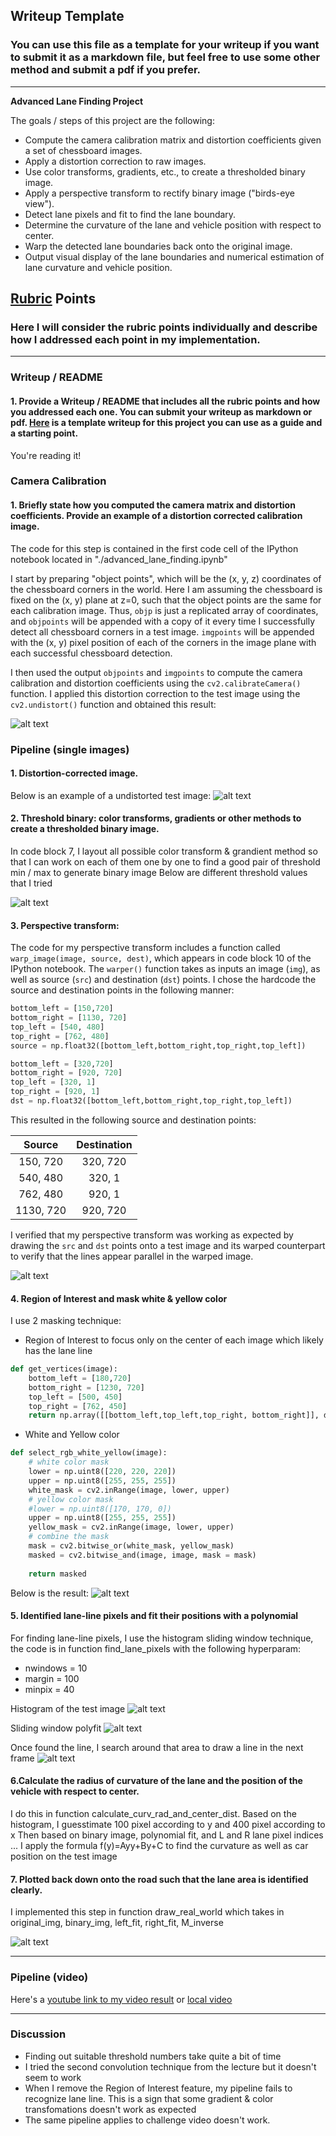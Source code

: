 ## Writeup Template

### You can use this file as a template for your writeup if you want to submit it as a markdown file, but feel free to use some other method and submit a pdf if you prefer.

---

**Advanced Lane Finding Project**

The goals / steps of this project are the following:

* Compute the camera calibration matrix and distortion coefficients given a set of chessboard images.
* Apply a distortion correction to raw images.
* Use color transforms, gradients, etc., to create a thresholded binary image.
* Apply a perspective transform to rectify binary image ("birds-eye view").
* Detect lane pixels and fit to find the lane boundary.
* Determine the curvature of the lane and vehicle position with respect to center.
* Warp the detected lane boundaries back onto the original image.
* Output visual display of the lane boundaries and numerical estimation of lane curvature and vehicle position.

[//]: # (Image References)

[image1]: ./output_images/chessboard_distort.jpg "ChessboardUndistorted"
[image2]: ./output_images/testimage_distort.jpg "TestImageUndistorted"
[image3]: ./output_images/threshold_binary.jpg "Threshold Binary"
[image4]: ./output_images/warped_image.jpg "Warp Example"
[image5]: ./output_images/masked_image.jpg "Masked Example"
[image6]: ./output_images/histogram.jpg "histogram"
[image7]: ./output_images/sliding_window.jpg "sliding window"
[image8]: ./output_images/draw_line.jpg "draw line"
[image9]: ./output_images/real_draw.jpg "real draw"

## [Rubric](https://review.udacity.com/#!/rubrics/571/view) Points

### Here I will consider the rubric points individually and describe how I addressed each point in my implementation.  

---

### Writeup / README

#### 1. Provide a Writeup / README that includes all the rubric points and how you addressed each one.  You can submit your writeup as markdown or pdf.  [Here](https://github.com/udacity/CarND-Advanced-Lane-Lines/blob/master/writeup_template.md) is a template writeup for this project you can use as a guide and a starting point.  

You're reading it!

### Camera Calibration

#### 1. Briefly state how you computed the camera matrix and distortion coefficients. Provide an example of a distortion corrected calibration image.

The code for this step is contained in the first code cell of the IPython notebook located in "./advanced_lane_finding.ipynb"

I start by preparing "object points", which will be the (x, y, z) coordinates of the chessboard corners in the world. Here I am assuming the chessboard is fixed on the (x, y) plane at z=0, such that the object points are the same for each calibration image.  Thus, `objp` is just a replicated array of coordinates, and `objpoints` will be appended with a copy of it every time I successfully detect all chessboard corners in a test image.  `imgpoints` will be appended with the (x, y) pixel position of each of the corners in the image plane with each successful chessboard detection.  

I then used the output `objpoints` and `imgpoints` to compute the camera calibration and distortion coefficients using the `cv2.calibrateCamera()` function.  I applied this distortion correction to the test image using the `cv2.undistort()` function and obtained this result: 

![alt text][image1]

### Pipeline (single images)

#### 1. Distortion-corrected image.

Below is an example of a undistorted test image:
![alt text][image2]

#### 2. Threshold binary: color transforms, gradients or other methods to create a thresholded binary image.

In code block 7, I layout all possible color transform & grandient method so that I can work on each of them one by one to find a good pair of threshold min / max to generate binary image
Below are different threshold values that I tried

![alt text][image3]

#### 3. Perspective transform:

The code for my perspective transform includes a function called `warp_image(image, source, dest)`, which appears in code block 10 of the IPython notebook.
The `warper()` function takes as inputs an image (`img`), as well as source (`src`) and destination (`dst`) points.  I chose the hardcode the source and destination points in the following manner:

```python
bottom_left = [150,720]
bottom_right = [1130, 720]
top_left = [540, 480]
top_right = [762, 480]
source = np.float32([bottom_left,bottom_right,top_right,top_left])

bottom_left = [320,720]
bottom_right = [920, 720]
top_left = [320, 1]
top_right = [920, 1]
dst = np.float32([bottom_left,bottom_right,top_right,top_left])
```

This resulted in the following source and destination points:

| Source        | Destination   | 
|:-------------:|:-------------:| 
| 150, 720      | 320, 720        | 
| 540, 480      | 320, 1      |
| 762, 480     | 920, 1      |
| 1130, 720      | 920, 720        |

I verified that my perspective transform was working as expected by drawing the `src` and `dst` points onto a test image and its warped counterpart to verify that the lines appear parallel in the warped image.

![alt text][image4]

#### 4. Region of Interest and mask white & yellow color
I use 2 masking technique:
- Region of Interest to focus only on the center of each image which likely has the lane line
```python
def get_vertices(image):
    bottom_left = [180,720]
    bottom_right = [1230, 720]
    top_left = [500, 450]
    top_right = [762, 450]
    return np.array([[bottom_left,top_left,top_right, bottom_right]], dtype=np.int32) 
```
- White and Yellow color
```python
def select_rgb_white_yellow(image): 
    # white color mask
    lower = np.uint8([220, 220, 220])
    upper = np.uint8([255, 255, 255])
    white_mask = cv2.inRange(image, lower, upper)
    # yellow color mask
    #lower = np.uint8([170, 170, 0])
    upper = np.uint8([255, 255, 255])
    yellow_mask = cv2.inRange(image, lower, upper)
    # combine the mask
    mask = cv2.bitwise_or(white_mask, yellow_mask)
    masked = cv2.bitwise_and(image, image, mask = mask)
    
    return masked
```

Below is the result:
![alt text][image5]

#### 5. Identified lane-line pixels and fit their positions with a polynomial

For finding lane-line pixels, I use the histogram sliding window technique, the code is in function find_lane_pixels with the following hyperparam:
- nwindows = 10
- margin = 100
- minpix = 40

Histogram of the test image
![alt text][image6]

Sliding window polyfit
![alt text][image7]

Once found the line, I search around that area to draw a line in the next frame
![alt text][image8]

#### 6.Calculate the radius of curvature of the lane and the position of the vehicle with respect to center.

I do this in function calculate_curv_rad_and_center_dist. Based on the histogram, I guesstimate 100 pixel according to y and 400 pixel according to x
Then based on binary image, polynomial fit, and L and R lane pixel indices ... I apply the formula f(y)=Ayy+By+C to find the curvature as well as car position on the test image


#### 7. Plotted back down onto the road such that the lane area is identified clearly.

I implemented this step in function draw_real_world which takes in original_img, binary_img, left_fit, right_fit, M_inverse


![alt text][image9]

---

### Pipeline (video)

Here's a [youtube link to my video result](https://youtu.be/hKtBd94Xa10)
or [local video](./project_video_output_final.mp4)

---

### Discussion

- Finding out suitable threshold numbers take quite a bit of time
- I tried the second convolution technique from the lecture but it doesn't seem to work
- When I remove the Region of Interest feature, my pipeline fails to recognize lane line. This is a sign that some gradient & color transfomations doesn't work as expected
- The same pipeline applies to challenge video doesn't work.  


